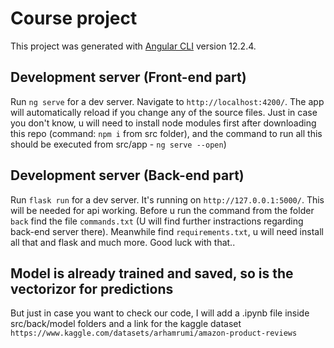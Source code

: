 # Course project

This project was generated with [Angular CLI](https://github.com/angular/angular-cli) version 12.2.4.

## Development server (Front-end part)

Run `ng serve` for a dev server. Navigate to `http://localhost:4200/`. The app will automatically reload if you change any of the source files. Just in case you don't know, u will need to install node modules first after downloading this repo (command: `npm i` from src folder), and the command to run all this should be executed from src/app - `ng serve --open`)

## Development server (Back-end part)

Run `flask run` for a dev server. It's running on `http://127.0.0.1:5000/`. This will be needed for api working. Before u run the command from the folder `back` find the file `commands.txt` (U will find further instractions regarding back-end server there). Meanwhile find `requirements.txt`, u will need install all that and flask and much more. Good luck with that..

## Model is already trained and saved, so is the vectorizor for predictions
But just in case you want to check our code, I will add a .ipynb file inside src/back/model folders and a link for the kaggle dataset
`https://www.kaggle.com/datasets/arhamrumi/amazon-product-reviews`